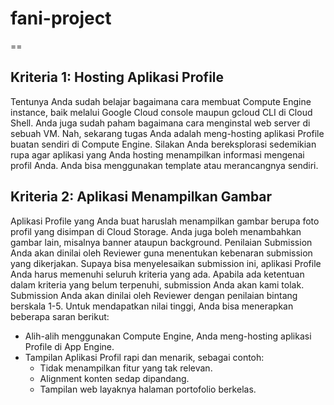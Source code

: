 # fani-project
==

Kriteria 1: Hosting Aplikasi Profile
--
Tentunya Anda sudah belajar bagaimana cara membuat Compute Engine instance, baik melalui Google Cloud console maupun gcloud CLI di Cloud Shell. Anda juga sudah paham bagaimana cara menginstal web server di sebuah VM. Nah, sekarang tugas Anda adalah meng-hosting aplikasi Profile buatan sendiri di Compute Engine. 
Silakan Anda bereksplorasi sedemikian rupa agar aplikasi yang Anda hosting menampilkan informasi mengenai profil Anda. Anda bisa menggunakan template atau merancangnya sendiri.

Kriteria 2: Aplikasi Menampilkan Gambar
--
Aplikasi Profile yang Anda buat haruslah menampilkan gambar berupa foto profil yang disimpan di Cloud Storage. Anda juga boleh menambahkan gambar lain, misalnya banner ataupun background.
Penilaian
Submission Anda akan dinilai oleh Reviewer guna menentukan kebenaran submission yang dikerjakan. Supaya bisa menyelesaikan submission ini, aplikasi Profile Anda harus memenuhi seluruh kriteria yang ada. Apabila ada ketentuan dalam kriteria yang belum terpenuhi, submission Anda akan kami tolak.
Submission Anda akan dinilai oleh Reviewer dengan penilaian bintang berskala 1-5. Untuk mendapatkan nilai tinggi, Anda bisa menerapkan beberapa saran berikut:
- Alih-alih menggunakan Compute Engine, Anda meng-hosting aplikasi Profile di App Engine.
- Tampilan Aplikasi Profil rapi dan menarik, sebagai contoh:
  - Tidak menampilkan fitur yang tak relevan.
  - Alignment konten sedap dipandang.
  - Tampilan web layaknya halaman portofolio berkelas.
